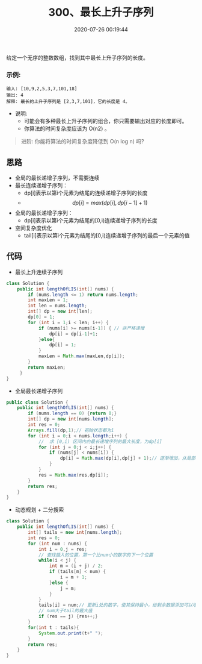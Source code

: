 ﻿---
title: 300、最长上升子序列
categories:
- leetcode
tags:
  - null
date: 2020-07-26 00:19:44
---

给定一个无序的整数数组，找到其中最长上升子序列的长度。

### 示例:
```
输入: [10,9,2,5,3,7,101,18]
输出: 4 
解释: 最长的上升子序列是 [2,3,7,101]，它的长度是 4。

```
- 说明:
  - 可能会有多种最长上升子序列的组合，你只需要输出对应的长度即可。
  - 你算法的时间复杂度应该为 O(n2) 。
> 进阶: 你能将算法的时间复杂度降低到 O(n log n) 吗?
<!-- 
来源：力扣（LeetCode）
链接：https://leetcode-cn.com/problems/longest-increasing-subsequence
著作权归领扣网络所有。商业转载请联系官方授权，非商业转载请注明出处。 -->


## 思路
- 全局的最长递增子序列，不需要连续
- 最长连续递增子序列：
  - dp[i]表示以第i个元素为结尾的连续递增子序列的长度
  - $$ dp[i] = max(dp[i],dp[i-1]+1) $$
- 全局的最长递增子序列：
  - dp[i]表示以第i个元素为结尾的[0,i)连续递增子序列的长度
- 空间复杂度优化
  - tail[i]表示以第i个元素为结尾的[0,i)连续递增子序列的最后一个元素的值
## 代码
- 最长上升连续子序列
```java
class Solution {
    public int lengthOfLIS(int[] nums) {
        if (nums.length <= 1) return nums.length;
        int maxLen = 1;
        int len = nums.length;
        int[] dp = new int[len];
        dp[0] = 1;
        for (int i = 1;i < len; i++) {
            if (nums[i] >= nums[i-1]) { // 非严格递增
                dp[i] = dp[i-1]+1;
            }else{
                dp[i] = 1;
            }
            maxLen = Math.max(maxLen,dp[i]);
        }
        return maxLen;
     }
}
```
- 全局最长递增子序列
```java
public class Solution {
    public int lengthOfLIS(int[] nums) {
        if (nums.length == 0) {return 0;}
        int[] dp = new int[nums.length];
        int res = 0;
        Arrays.fill(dp,1);// 初始状态都为1
        for (int i = 0;i < nums.length;i++) {
            //  求 [0,i) 区间内的最长递增序列的最大长度，为dp[i]
            for (int j = 0;j < i;j++) {
                if (nums[j] < nums[i]) {
                    dp[i] = Math.max(dp[i],dp[j] + 1);// 逐渐增加，从局部最优全局最优
                }
            }
            res = Math.max(res,dp[i]);
        }
        return res;
    }
}
```
- 动态规划 + 二分搜索
```java
class Solution {
    public int lengthOfLIS(int[] nums) {
        int[] tails = new int[nums.length];
        int res = 0;
        for (int num : nums) {
            int i = 0,j = res;
            // 查找插入的位置，第一个比num小的数字的下一个位置
            while(i < j) {
                int m = (i + j) / 2;
                if (tails[m] < num) {
                    i = m + 1;
                }else {
                    j = m;
                }
            }
            tails[i] = num;// 更新i处的数字，使其保持最小，给剩余数据添加可以增长的空间
            // num大于tail的最大值
            if (res == j) {res++;}
        }
        for(int t : tails){
            System.out.print(t+" ");
        }
        return res;
    }
}
```